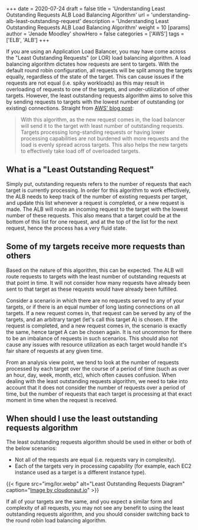 +++
date = 2020-07-24
draft = false
title = 'Understanding Least Outstanding Requests ALB Load Balancing Algorithm'
url = 'understanding-alb-least-outstanding-request'
description = 'Understanding Least Outstanding Requests ALB Load Balancing Algorithm'
weight = 10
[params]
  author = 'Jenade Moodley'
showHero = false
categories = ['AWS']
tags = ['ELB', 'ALB']
+++

If you are using an Application Load Balancer, you may have come across the "Least Outstanding Requests" (or LOR) load balancing algorithm. A load balancing algorithm dictates how requests are sent to targets. With the default round robin configuration, all requests will be split among the targets equally, regardless of the state of the target. This can cause issues if the requests are not equal (i.e. spiky workloads) as this may result in overloading of requests to one of the targets, and under-utilization of other targets. However, the least outstanding requests algorithm aims to solve this by sending requests to targets with the lowest number of outstanding (or existing) connections. Straight from [AWS' blog post](https://aws.amazon.com/about-aws/whats-new/2019/11/application-load-balancer-now-supports-least-outstanding-requests-algorithm-for-load-balancing-requests/):

> With this algorithm, as the new request comes in, the load balancer will send it to the target with least number of outstanding requests. Targets processing long-standing requests or having lower processing capabilities are not burdened with more requests and the load is evenly spread across targets. This also helps the new targets to effectively take load off of overloaded targets.

## What is a "Least Outstanding Request"

Simply put, outstanding requests refers to the number of requests that each target is currently processing. In order for this algorithm to work effectively, the ALB needs to keep track of the number of existing requests per target, and update this list whenever a request is completed, or a new request is made. The ALB will route an incoming request to the target with the lowest number of these requests. This also means that a target could be at the bottom of this list for one request, and at the top of the list for the next request, hence the process has a very fluid state.

## Some of my targets receive more requests than others

Based on the nature of this algorithm, this can be expected. The ALB will route requests to targets with the least number of outstanding requests at that point in time. It will not consider how many requests have already been sent to that target as these requests would have already been fulfilled.

Consider a scenario in which there are no requests served to any of your targets, or if there is an equal number of long lasting connections on all targets. If a new request comes in, that request can be served by any of the targets, and an arbitrary target (let's call this target A) is chosen. If the request is completed, and a new request comes in, the scenario is exactly the same, hence target A can be chosen again. It is not uncommon for there to be an imbalance of requests in such scenarios. This should also not cause any issues with resource utilization as each target would handle it's fair share of requests at any given time.

From an analysis view point, we tend to look at the number of requests processed by each target over the course of a period of time (such as over an hour, day, week, month, etc), which often causes confusion. When dealing with the least outstanding requests algorithm, we need to take into account that it does not consider the number of requests over a period of time, but the number of requests that each target is processing at that exact moment in time when the request is received.

## When should I use the least outstanding requests algorithm

The least outstanding requests algorithm should be used in either or both of the below scenarios:

- Not all of the requests are equal (i.e. requests vary in complexity).
- Each of the targets very in processing capability (for example, each EC2 instance used as a target is a different instance type).

{{< figure
    src="img/lor.webp"
    alt="Least Outstanding Requests Diagram"
    caption="[Image by cloudonaut.io](https://cloudonaut.io/reinvent-recap-2019-aws-announcements/)"
    >}}

If all of your targets are the same, and you expect a similar form and complexity of all requests, you may not see any benefit to using the least outstanding requests algorithm, and you should consider switching back to the round robin load balancing algorithm. 